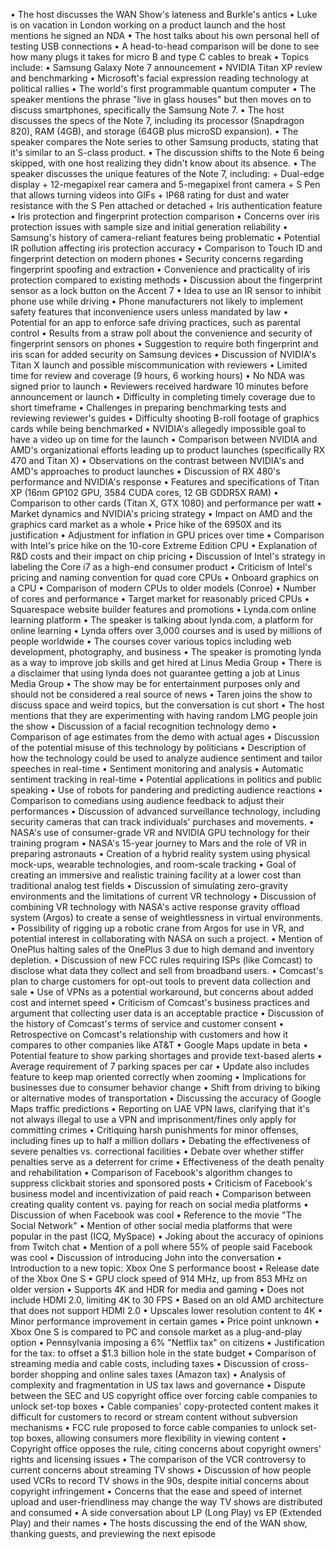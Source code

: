 • The host discusses the WAN Show's lateness and Burkle's antics
• Luke is on vacation in London working on a product launch and the host mentions he signed an NDA
• The host talks about his own personal hell of testing USB connections
• A head-to-head comparison will be done to see how many plugs it takes for micro B and type C cables to break
• Topics include:
  • Samsung Galaxy Note 7 announcement
  • NVIDIA Titan XP review and benchmarking
  • Microsoft's facial expression reading technology at political rallies
  • The world's first programmable quantum computer
• The speaker mentions the phrase "live in glass houses" but then moves on to discuss smartphones, specifically the Samsung Note 7.
• The host discusses the specs of the Note 7, including its processor (Snapdragon 820), RAM (4GB), and storage (64GB plus microSD expansion).
• The speaker compares the Note series to other Samsung products, stating that it's similar to an S-class product.
• The discussion shifts to the Note 6 being skipped, with one host realizing they didn't know about its absence.
• The speaker discusses the unique features of the Note 7, including:
	+ Dual-edge display
	+ 12-megapixel rear camera and 5-megapixel front camera
	+ S Pen that allows turning videos into GIFs
	+ IP68 rating for dust and water resistance with the S Pen attached or detached
	+ Iris authentication feature
• Iris protection and fingerprint protection comparison
• Concerns over iris protection issues with sample size and initial generation reliability
• Samsung's history of camera-reliant features being problematic
• Potential IR pollution affecting iris protection accuracy
• Comparison to Touch ID and fingerprint detection on modern phones
• Security concerns regarding fingerprint spoofing and extraction
• Convenience and practicality of iris protection compared to existing methods
• Discussion about the fingerprint sensor as a lock button on the Accent 7
• Idea to use an IR sensor to inhibit phone use while driving
• Phone manufacturers not likely to implement safety features that inconvenience users unless mandated by law
• Potential for an app to enforce safe driving practices, such as parental control
• Results from a straw poll about the convenience and security of fingerprint sensors on phones
• Suggestion to require both fingerprint and iris scan for added security on Samsung devices
• Discussion of NVIDIA's Titan X launch and possible miscommunication with reviewers
• Limited time for review and coverage (9 hours, 6 working hours)
• No NDA was signed prior to launch
• Reviewers received hardware 10 minutes before announcement or launch
• Difficulty in completing timely coverage due to short timeframe
• Challenges in preparing benchmarking tests and reviewing reviewer's guides
• Difficulty shooting B-roll footage of graphics cards while being benchmarked
• NVIDIA's allegedly impossible goal to have a video up on time for the launch
• Comparison between NVIDIA and AMD's organizational efforts leading up to product launches (specifically RX 470 and Titan X)
• Observations on the contrast between NVIDIA's and AMD's approaches to product launches
• Discussion of RX 480's performance and NVIDIA's response
• Features and specifications of Titan XP (16nm GP102 GPU, 3584 CUDA cores, 12 GB GDDR5X RAM)
• Comparison to other cards (Titan X, GTX 1080) and performance per watt
• Market dynamics and NVIDIA's pricing strategy
• Impact on AMD and the graphics card market as a whole
• Price hike of the 6950X and its justification
• Adjustment for inflation in GPU prices over time
• Comparison with Intel's price hike on the 10-core Extreme Edition CPU
• Explanation of R&D costs and their impact on chip pricing
• Discussion of Intel's strategy in labeling the Core i7 as a high-end consumer product
• Criticism of Intel's pricing and naming convention for quad core CPUs
• Onboard graphics on a CPU
• Comparison of modern CPUs to older models (Conroe)
• Number of cores and performance
• Target market for reasonably priced CPUs
• Squarespace website builder features and promotions
• Lynda.com online learning platform
• The speaker is talking about lynda.com, a platform for online learning
• Lynda offers over 3,000 courses and is used by millions of people worldwide
• The courses cover various topics including web development, photography, and business
• The speaker is promoting lynda as a way to improve job skills and get hired at Linus Media Group
• There is a disclaimer that using lynda does not guarantee getting a job at Linus Media Group
• The show may be for entertainment purposes only and should not be considered a real source of news
• Taren joins the show to discuss space and weird topics, but the conversation is cut short
• The host mentions that they are experimenting with having random LMG people join the show
• Discussion of a facial recognition technology demo
• Comparison of age estimates from the demo with actual ages
• Discussion of the potential misuse of this technology by politicians
• Description of how the technology could be used to analyze audience sentiment and tailor speeches in real-time
• Sentiment monitoring and analysis
• Automatic sentiment tracking in real-time
• Potential applications in politics and public speaking
• Use of robots for pandering and predicting audience reactions
• Comparison to comedians using audience feedback to adjust their performances
• Discussion of advanced surveillance technology, including security cameras that can track individuals' purchases and movements.
• NASA's use of consumer-grade VR and NVIDIA GPU technology for their training program
• NASA's 15-year journey to Mars and the role of VR in preparing astronauts
• Creation of a hybrid reality system using physical mock-ups, wearable technologies, and room-scale tracking
• Goal of creating an immersive and realistic training facility at a lower cost than traditional analog test fields
• Discussion of simulating zero-gravity environments and the limitations of current VR technology
• Discussion of combining VR technology with NASA's active response gravity offload system (Argos) to create a sense of weightlessness in virtual environments.
• Possibility of rigging up a robotic crane from Argos for use in VR, and potential interest in collaborating with NASA on such a project.
• Mention of OnePlus halting sales of the OnePlus 3 due to high demand and inventory depletion.
• Discussion of new FCC rules requiring ISPs (like Comcast) to disclose what data they collect and sell from broadband users.
• Comcast's plan to charge customers for opt-out tools to prevent data collection and sale
• Use of VPNs as a potential workaround, but concerns about added cost and internet speed
• Criticism of Comcast's business practices and argument that collecting user data is an acceptable practice
• Discussion of the history of Comcast's terms of service and customer consent
• Retrospective on Comcast's relationship with customers and how it compares to other companies like AT&T
• Google Maps update in beta
• Potential feature to show parking shortages and provide text-based alerts
• Average requirement of 7 parking spaces per car
• Update also includes feature to keep map oriented correctly when zooming
• Implications for businesses due to consumer behavior change 
• Shift from driving to biking or alternative modes of transportation
• Discussing the accuracy of Google Maps traffic predictions
• Reporting on UAE VPN laws, clarifying that it's not always illegal to use a VPN and imprisonment/fines only apply for committing crimes
• Critiquing harsh punishments for minor offenses, including fines up to half a million dollars
• Debating the effectiveness of severe penalties vs. correctional facilities
• Debate over whether stiffer penalties serve as a deterrent for crime
• Effectiveness of the death penalty and rehabilitation
• Comparison of Facebook's algorithm changes to suppress clickbait stories and sponsored posts
• Criticism of Facebook's business model and incentivization of paid reach
• Comparison between creating quality content vs. paying for reach on social media platforms
• Discussion of when Facebook was cool
• Reference to the movie "The Social Network"
• Mention of other social media platforms that were popular in the past (ICQ, MySpace)
• Joking about the accuracy of opinions from Twitch chat
• Mention of a poll where 55% of people said Facebook was cool
• Discussion of introducing John into the conversation
• Introduction to a new topic: Xbox One S performance boost
• Release date of the Xbox One S
• GPU clock speed of 914 MHz, up from 853 MHz on older version
• Supports 4K and HDR for media and gaming
• Does not include HDMI 2.0, limiting 4K to 30 FPS
• Based on an old AMD architecture that does not support HDMI 2.0
• Upscales lower resolution content to 4K
• Minor performance improvement in certain games
• Price point unknown
• Xbox One S is compared to PC and console market as a plug-and-play option
• Pennsylvania imposing a 6% "Netflix tax" on citizens
• Justification for the tax: to offset a $1.3 billion hole in the state budget
• Comparison of streaming media and cable costs, including taxes
• Discussion of cross-border shopping and online sales taxes (Amazon tax)
• Analysis of complexity and fragmentation in US tax laws and governance
• Dispute between the SEC and US copyright office over forcing cable companies to unlock set-top boxes
• Cable companies' copy-protected content makes it difficult for customers to record or stream content without subversion mechanisms
• FCC rule proposed to force cable companies to unlock set-top boxes, allowing consumers more flexibility in viewing content
• Copyright office opposes the rule, citing concerns about copyright owners' rights and licensing issues
• The comparison of the VCR controversy to current concerns about streaming TV shows
• Discussion of how people used VCRs to record TV shows in the 90s, despite initial concerns about copyright infringement
• Concerns that the ease and speed of internet upload and user-friendliness may change the way TV shows are distributed and consumed
• A side conversation about LP (Long Play) vs EP (Extended Play) and their names
• The hosts discussing the end of the WAN show, thanking guests, and previewing the next episode